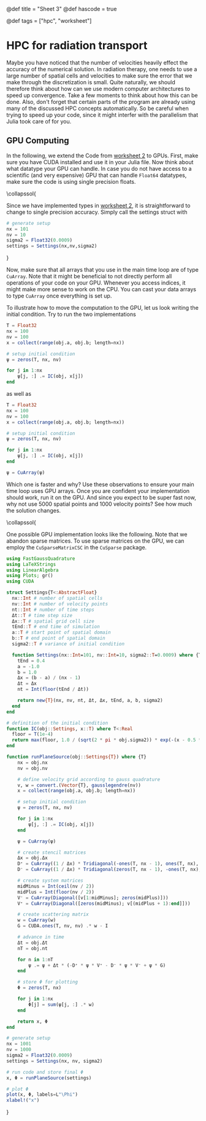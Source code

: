 @def title = "Sheet 3"
@def hascode = true

@def tags = ["hpc", "worksheet"]

# HPC for radiation transport

Maybe you have noticed that the number of velocities heavily effect the accuracy of the numerical solution. In radiation therapy, one needs to use a large number of spatial cells and velocities to make sure the error that we make through the discretization is small. Quite naturally, we should therefore think about how can we use modern computer architectures to speed up convergence. Take a few moments to think about how this can be done. Also, don't forget that certain parts of the program are already using many of the discussed HPC concepts automatically. So be careful when trying to speed up your code, since it might interfer with the parallelism that Julia took care of for you.

## GPU Computing

In the following, we extend the Code from [worksheet 2](../introduction/worksheet_2.md) to GPUs. First, make sure you have CUDA installed and use it in your Julia file. Now think about what datatype your GPU can handle. In case you do not have access to a scientific (and very expensive) GPU that can handle `Float64` datatypes, make sure the code is using single precision floats. 

\collapssol{

Since we have implemented types in [worksheet 2](../introduction/worksheet_2.md), it is straightforward to change to single precision accuracy. Simply call the settings struct with
```julia
# generate setup
nx = 101
nv = 10
sigma2 = Float32(0.0009)
settings = Settings(nx,nv,sigma2)
```

}

Now, make sure that all arrays that you use in the main time loop are of type `CuArray`. Note that it might be beneficial to not directly perform all operations of your code on your GPU. Whenever you access indices, it might make more sense to work on the CPU. You can cast your data arrays to type `CuArray` once everything is set up.

To illustrate how to move the computation to the GPU, let us look writing the initial condition. Try to run the two implementations
```julia
T = Float32
nx = 100
nv = 100
x = collect(range(obj.a, obj.b; length=nx))

# setup initial condition
ψ = zeros(T, nx, nv)

for j in 1:nx
    ψ[j, :] .= IC(obj, x[j])
end
```
as well as
```julia
T = Float32
nx = 100
nv = 100
x = collect(range(obj.a, obj.b; length=nx))

# setup initial condition
ψ = zeros(T, nx, nv)

for j in 1:nx
    ψ[j, :] .= IC(obj, x[j])
end

ψ = CuArray(ψ)
```
Which one is faster and why? Use these observations to ensure your main time loop uses GPU arrays. Once you are confident your implementation should work, run it on the GPU. And since you expect to be super fast now, why not use $5000$ spatial points and $1000$ velocity points? See how much the solution changes.

\collapssol{

One possible GPU implementation looks like the following. Note that we abandon sparse matrices. To use sparse matrices on the GPU, we can employ the `CuSparseMatrixCSC` in the `CuSparse` package.

```julia:./code/worksheet_3.jl
using FastGaussQuadrature
using LaTeXStrings
using LinearAlgebra
using Plots; gr()
using CUDA

struct Settings{T<:AbstractFloat}
  nx::Int # number of spatial cells
  nv::Int # number of velocity points
  nt::Int # number of time steps
  Δt::T # time step size
  Δx::T # spatial grid cell size
  tEnd::T # end time of simulation
  a::T # start point of spatial domain
  b::T # end point of spatial domain
  sigma2::T # variance of initial condition

  function Settings(nx::Int=101, nv::Int=10, sigma2::T=0.0009) where {T<:AbstractFloat}
    tEnd = 0.4
    a = -1.0
    b = 1.0
    Δx = (b - a) / (nx - 1)
    Δt = Δx
    nt = Int(floor(tEnd / Δt))

    return new{T}(nx, nv, nt, Δt, Δx, tEnd, a, b, sigma2)
  end
end

# definition of the initial condition
function IC(obj::Settings, x::T) where T<:Real
  floor = T(1e-4)
  return max(floor, 1.0 / (sqrt(2 * pi * obj.sigma2)) * exp(-(x - 0.5 * (obj.b - obj.a) - obj.a)^2 / (2.0 * obj.sigma2)))
end

function runPlaneSource(obj::Settings{T}) where {T}
    nx = obj.nx
    nv = obj.nv

    # define velocity grid according to gauss quadrature
    v, w = convert.(Vector{T}, gausslegendre(nv))
    x = collect(range(obj.a, obj.b; length=nx))

    # setup initial condition
    ψ = zeros(T, nx, nv)

    for j in 1:nx
        ψ[j, :] .= IC(obj, x[j])
    end

    ψ = CuArray(ψ)

    # create stencil matrices
    Δx = obj.Δx
    D⁺ = CuArray((1 / Δx) * Tridiagonal(-ones(T, nx - 1), ones(T, nx), zeros(T, nx - 1)))
    D⁻ = CuArray((1 / Δx) * Tridiagonal(zeros(T, nx - 1), -ones(T, nx), ones(T, nx - 1)))

    # create system matrices
    midMinus = Int(ceil(nv / 2))
    midPlus = Int(floor(nv / 2))
    V⁻ = CuArray(Diagonal([v[1:midMinus]; zeros(midPlus)]))
    V⁺ = CuArray(Diagonal([zeros(midMinus); v[(midPlus + 1):end]]))

    # create scattering matrix
    w = CuArray(w)
    G = CUDA.ones(T, nv, nv) .* w - I

    # advance in time
    Δt = obj.Δt
    nT = obj.nt

    for n in 1:nT
        ψ .= ψ + Δt * (-D⁺ * ψ * V⁺ - D⁻ * ψ * V⁻ + ψ * G)
    end

    # store Φ for plotting
    Φ = zeros(T, nx)

    for j in 1:nx
        Φ[j] = sum(ψ[j, :] .* w)
    end

    return x, Φ
end

# generate setup
nx = 1001
nv = 1000
sigma2 = Float32(0.0009)
settings = Settings(nx, nv, sigma2)

# run code and store final Φ
x, Φ = runPlaneSource(settings)

# plot Φ
plot(x, Φ, labels=L"\Phi")
xlabel!("x")
```
}
